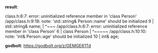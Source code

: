 **result**:
 
class.h:6:7: error: uninitialized reference member in 'class Person'
/app/class.h:9:18: note: 'std::string& Person::name' should be initialized
    9 |     std::string& name;
      |                  ^~~~
/app/class.h:6:7: error: uninitialized reference member in 'class Person'
    6 | class Person
      |       ^~~~~~
/app/class.h:10:10: note: 'int& Person::age' should be initialized
   10 |     int& age;
 
**godbolt**: https://godbolt.org/z/GEMGE61Td